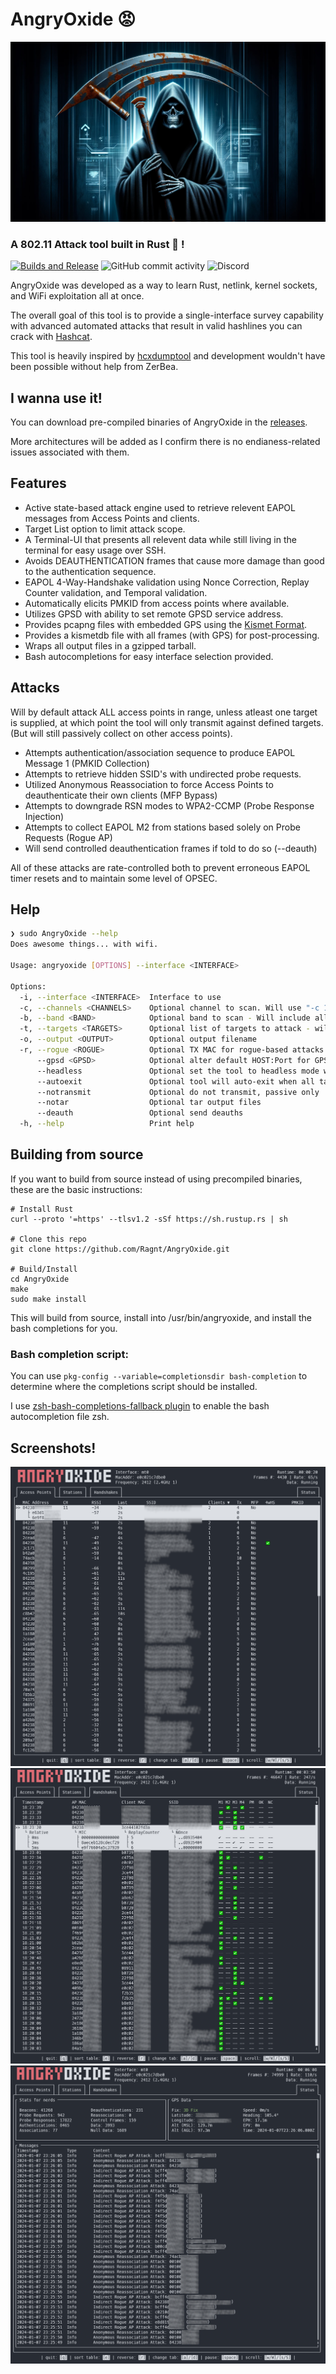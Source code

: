 # AngryOxide 😡

![Logo](death.png)

### A 802.11 Attack tool built in Rust 🦀 !

[![Builds and Release](https://github.com/Ragnt/AngryOxide/actions/workflows/ci.yml/badge.svg?branch=master)](https://github.com/Ragnt/AngryOxide/actions/workflows/ci.yml) ![GitHub commit activity](https://img.shields.io/github/commit-activity/w/Ragnt/AngryOxide) ![[Discord](https://img.shields.io/discord/1194365883099922643)](https://img.shields.io/discord/1194365883099922643)

AngryOxide was developed as a way to learn Rust, netlink, kernel sockets, and WiFi exploitation all at once.

The overall goal of this tool is to provide a single-interface survey capability with advanced automated attacks that result in valid hashlines you can crack with [Hashcat](https://hashcat.net/hashcat/).

This tool is heavily inspired by [hcxdumptool](https://github.com/ZerBea/hcxdumptool) and development wouldn't have been possible without help from ZerBea.

## I wanna use it!

You can download pre-compiled binaries of AngryOxide in the [releases](https://github.com/Ragnt/AngryOxide/releases/latest).

More architectures will be added as I confirm there is no endianess-related issues associated with them.

## Features

- Active state-based attack engine used to retrieve relevent EAPOL messages from Access Points and clients.
- Target List option to limit attack scope.
- A Terminal-UI that presents all relevent data while still living in the terminal for easy usage over SSH.
- Avoids DEAUTHENTICATION frames that cause more damage than good to the authentication sequence.
- EAPOL 4-Way-Handshake validation using Nonce Correction, Replay Counter validation, and Temporal validation.
- Automatically elicits PMKID from access points where available.
- Utilizes GPSD with ability to set remote GPSD service address.
- Provides pcapng files with embedded GPS using the [Kismet Format](https://www.kismetwireless.net/docs/dev/pcapng_gps/).
- Provides a kismetdb file with all frames (with GPS) for post-processing.
- Wraps all output files in a gzipped tarball.
- Bash autocompletions for easy interface selection provided.

## Attacks

Will by default attack ALL access points in range, unless atleast one target is supplied, at which point the tool will only transmit against defined targets. (But will still passively collect on other access points).

- Attempts authentication/association sequence to produce EAPOL Message 1 (PMKID Collection)
- Attempts to retrieve hidden SSID's with undirected probe requests.
- Utilized Anonymous Reassociation to force Access Points to deauthenticate their own clients (MFP Bypass)
- Attempts to downgrade RSN modes to WPA2-CCMP (Probe Response Injection)
- Attempts to collect EAPOL M2 from stations based solely on Probe Requests (Rogue AP)
- Will send controlled deauthentication frames if told to do so (--deauth)

All of these attacks are rate-controlled both to prevent erroneous EAPOL timer resets and to maintain some level of OPSEC.

## Help

```bash
❯ sudo AngryOxide --help
Does awesome things... with wifi.

Usage: angryoxide [OPTIONS] --interface <INTERFACE>

Options:
  -i, --interface <INTERFACE>  Interface to use
  -c, --channels <CHANNELS>    Optional channel to scan. Will use "-c 1 -c 6 -c 11" if excluded
  -b, --band <BAND>            Optional band to scan - Will include all channels interface can support
  -t, --targets <TARGETS>      Optional list of targets to attack - will attack everything if excluded
  -o, --output <OUTPUT>        Optional output filename
  -r, --rogue <ROGUE>          Optional TX MAC for rogue-based attacks - will randomize if excluded
      --gpsd <GPSD>            Optional alter default HOST:Port for GPSD connection [default: 127.0.0.1:2947]
      --headless               Optional set the tool to headless mode without a UI
      --autoexit               Optional tool will auto-exit when all targets have a valid hashline
      --notransmit             Optional do not transmit, passive only
      --notar                  Optional tar output files
      --deauth                 Optional send deauths
  -h, --help                   Print help
```

## Building from source

If you want to build from source instead of using precompiled binaries, these are the basic instructions:

```
# Install Rust
curl --proto '=https' --tlsv1.2 -sSf https://sh.rustup.rs | sh

# Clone this repo
git clone https://github.com/Ragnt/AngryOxide.git

# Build/Install
cd AngryOxide
make
sudo make install
```

This will build from source, install into /usr/bin/angryoxide, and install the bash completions for you.

### Bash completion script:

You can use `pkg-config --variable=completionsdir bash-completion` to determine where the completions script should be installed.

I use [zsh-bash-completions-fallback plugin](https://github.com/3v1n0/zsh-bash-completions-fallback) to enable the bash autocompletion file zsh.



## Screenshots!

![AccessPoints Page](screenshots/angry_oxide_demo.png)
![Handshakes Page](screenshots/handshakes.png)
![Status Page](screenshots/status_page.png)
